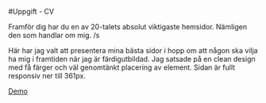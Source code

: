 #Uppgift - CV

Framför dig har du en av 20-talets absolut viktigaste hemsidor. Nämligen den som handlar om mig. /s 

Här har jag valt att presentera mina bästa sidor i hopp om att någon ska vilja ha mig i framtiden när jag är färdigutbildad. Jag satsade på en clean design med få färger och väl genomtänkt placering av element. Sidan är fullt responsiv ner till 361px. 

[Demo](https://adahep.github.io/Uppgift---CV/)